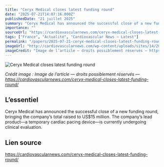 ```yaml
---
title: "Ceryx Medical closes latest funding round"
date: "2025-07-21T14:07:16.000Z"
publishedDate: "21 juillet 2025"
summary: "Ceryx Medical has announced the successful close of a new funding round, bringing the company’s total raised to US$15 million. The company’s lead product—a temporary cardiac pacing device—is currently undergoing clinical evaluation."
importance: ""
sourceUrl: "https://cardiovascularnews.com/ceryx-medical-closes-latest-funding-round/"
tags: ["France", "Actualité", "Cardiovascular News — Latest"]
permalink: "/papers/2025-07-21-ceryx-medical-closes-latest-funding-round"
imageUrl: "http://cardiovascularnews.com/wp-content/uploads/sites/14/2025/06/Ceryx-Medical-logo-featured.jpg"
imageCredit: "Image de l’article — droits possiblement réservés — https://cardiovascularnews.com/ceryx-medical-closes-latest-funding-round/"
---
```


![Ceryx Medical closes latest funding round](http://cardiovascularnews.com/wp-content/uploads/sites/14/2025/06/Ceryx-Medical-logo-featured.jpg)

*Crédit image : Image de l’article — droits possiblement réservés — https://cardiovascularnews.com/ceryx-medical-closes-latest-funding-round/*

## L’essentiel

Ceryx Medical has announced the successful close of a new funding round, bringing the company’s total raised to US$15 million. The company’s lead product—a temporary cardiac pacing device—is currently undergoing clinical evaluation.

## Lien source

https://cardiovascularnews.com/ceryx-medical-closes-latest-funding-round/

